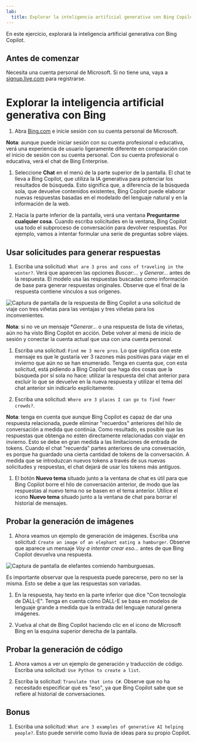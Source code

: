 ```yaml
---
lab:
  title: Explorar la inteligencia artificial generativa con Bing Copilot
---
```


En este ejercicio, explorará la inteligencia artificial generativa con Bing Copilot. 

## Antes de comenzar
Necesita una cuenta personal de Microsoft. Si no tiene una, vaya a [signup.live.com](https://signup.live.com/signup?azure-portal=true) para registrarse.

# Explorar la inteligencia artificial generativa con Bing

1. Abra [Bing.com](https://www.bing.com?azure-portal=true) e inicie sesión con su cuenta personal de Microsoft.

**Nota**: aunque puede iniciar sesión con su cuenta profesional o educativa, verá una experiencia de usuario ligeramente diferente en comparación con el inicio de sesión con su cuenta personal. Con su cuenta profesional o educativa, verá el chat de Bing Enterprise. 

1. Seleccione **Chat** en el menú de la parte superior de la pantalla. El chat te lleva a Bing Copilot, que utiliza la IA generativa para potenciar los resultados de búsqueda. Esto significa que, a diferencia de la búsqueda sola, que devuelve contenidos existentes, Bing Copilot puede elaborar nuevas respuestas basadas en el modelado del lenguaje natural y en la información de la web.  
    
1. Hacia la parte inferior de la pantalla, verá una ventana **Preguntarme cualquier cosa**. Cuando escriba solicitudes en la ventana, Bing Copilot usa todo el subproceso de conversación para devolver respuestas. Por ejemplo, vamos a intentar formular una serie de preguntas sobre viajes. 

## Usar solicitudes para generar respuestas

1. Escriba una solicitud: `What are 3 pros and cons of traveling in the winter?`. Verá que aparecen las opciones *Buscar:...* y *Generar...* antes de la respuesta. El modelo usa las respuestas buscadas como información de base para generar respuestas originales. Observe que el final de la respuesta contiene vínculos a sus orígenes. 

![Captura de pantalla de la respuesta de Bing Copilot a una solicitud de viaje con tres viñetas para las ventajas y tres viñetas para los inconvenientes.](../media/generative-ai/bing-copilot-response-traveling.png) 

**Nota**: si no ve un mensaje **Generar...* o una respuesta de lista de viñetas, aún no ha visto Bing Copilot en acción. Debe volver al menú de inicio de sesión y conectar la cuenta actual que usa con una cuenta personal. 
 
1. Escriba una solicitud: `Find me 3 more pros`. Lo que significa con este mensaje es que le gustaría ver 3 razones más positivas para viajar en el invierno que aún no se han enumerado. Tenga en cuenta que, con esta solicitud, está pidiendo a Bing Copilot que haga dos cosas que la búsqueda por sí sola no hace: utilizar la respuesta del chat anterior para excluir lo que se devuelve en la nueva respuesta y utilizar el tema del chat anterior sin indicarlo explícitamente. 

1. Escriba una solicitud: `Where are 3 places I can go to find fewer crowds?`. 

**Nota**: tenga en cuenta que aunque Bing Copilot es capaz de dar una respuesta relacionada, puede eliminar "recuerdos" anteriores del hilo de conversación a medida que continúa. Como resultado, es posible que las respuestas que obtenga no estén directamente relacionadas con viajar en invierno. Esto se debe en gran medida a las limitaciones de entrada de tokens. Cuando el chat "recuerda" partes anteriores de una conversación, es porque ha guardado una cierta cantidad de tokens de la conversación. A medida que se introduzcan nuevos tokens a través de sus nuevas solicitudes y respuestas, el chat dejará de usar los tokens más antiguos. 

1. El botón **Nuevo tema** situado junto a la ventana de chat es útil para que Bing Copilot borre el hilo de conversación anterior, de modo que las respuestas al nuevo tema no se basen en el tema anterior. Utilice el icono **Nuevo tema** situado junto a la ventana de chat para borrar el historial de mensajes. 

## Probar la generación de imágenes

1. Ahora veamos un ejemplo de generación de imágenes. Escriba una solicitud: `Create an image of an elephant eating a hamburger`. Observe que aparece un mensaje *Voy a intentar crear eso...* antes de que Bing Copilot devuelva una respuesta. 

![Captura de pantalla de elefantes comiendo hamburguesas.](../media/generative-ai/dall-e-elephant.png)

Es importante observar que la respuesta puede parecerse, pero no ser la misma. Esto se debe a que las respuestas son variadas.  

1. En la respuesta, hay texto en la parte inferior que dice "Con tecnología de DALL-E". Tenga en cuenta cómo DALL-E se basa en modelos de lenguaje grande a medida que la entrada del lenguaje natural genera imágenes. 

1. Vuelva al chat de Bing Copilot haciendo clic en el icono de Microsoft Bing en la esquina superior derecha de la pantalla. 

## Probar la generación de código

1. Ahora vamos a ver un ejemplo de generación y traducción de código. Escriba una solicitud: `Use Python to create a list`. 

1. Escriba la solicitud: `Translate that into C#`. Observe que no ha necesitado especificar qué es "eso", ya que Bing Copilot sabe que se refiere al historial de conversaciones. 

## Bonus 

1. Escriba una solicitud: `What are 3 examples of generative AI helping people?`. Esto puede servirle como lluvia de ideas para su propio Copilot.  


